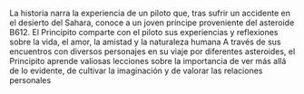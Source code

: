 La historia narra la experiencia de un piloto que, tras sufrir un accidente en el desierto del Sahara, conoce a
un joven príncipe proveniente del asteroide B612. El Principito comparte con el piloto sus experiencias y
reflexiones sobre la vida, el amor, la amistad y la naturaleza humana
A través de sus encuentros con diversos personajes en su viaje por diferentes asteroides, el Principito aprende
valiosas lecciones sobre la importancia de ver más allá de lo evidente, de cultivar la imaginación y de valorar
las relaciones personales